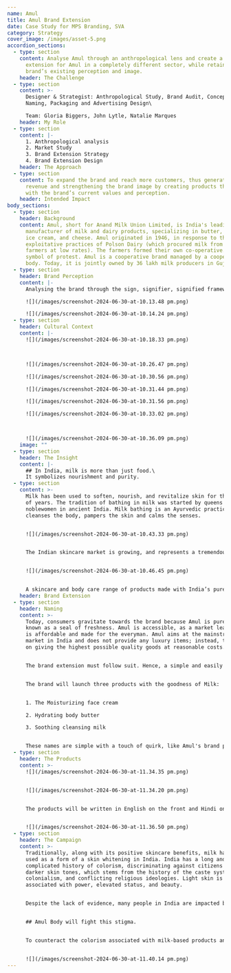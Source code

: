```yaml
---
name: Amul
title: Amul Brand Extension
date: Case Study for MPS Branding, SVA
category: Strategy
cover_image: /images/asset-5.png
accordion_sections:
  - type: section
    content: Analyse Amul through an anthropological lens and create a brand
      extension for Amul in a completely different sector, while retaining the
      brand’s existing perception and image.
    header: The Challenge
  - type: section
    content: >-
      Designer & Strategist: Anthropological Study, Brand Audit, Concept,
      Naming, Packaging and Advertising Design\

      Team: Gloria Biggers, John Lytle, Natalie Marques
    header: My Role
  - type: section
    content: |-
      1. Anthropological analysis
      2. Market Study
      3. Brand Extension Strategy
      4. Brand Extension Design
    header: The Approach
  - type: section
    content: To expand the brand and reach more customers, thus generating more
      revenue and strengthening the brand image by creating products that align
      with the brand’s current values and perception.
    header: Intended Impact
body_sections:
  - type: section
    header: Background
    content: Amul, short for Anand Milk Union Limited, is India's leading
      manufacturer of milk and dairy products, specializing in butter, yogurt,
      ice cream, and cheese. Amul originated in 1946, in response to the
      exploitative practices of Polson Dairy (which procured milk from local
      farmers at low rates). The farmers formed their own co-operative. It was a
      symbol of protest. Amul is a cooperative brand managed by a cooperative
      body. Today, it is jointly owned by 36 lakh milk producers in Gujarat.
  - type: section
    header: Brand Perception
    content: |-
      Analysing the brand through the sign, signifier, signified framework.

      ![](/images/screenshot-2024-06-30-at-10.13.48 pm.png)

      ![](/images/screenshot-2024-06-30-at-10.14.24 pm.png)
  - type: section
    header: Cultural Context
    content: |-
      ![](/images/screenshot-2024-06-30-at-10.18.33 pm.png)



      ![](/images/screenshot-2024-06-30-at-10.26.47 pm.png)

      ![](/images/screenshot-2024-06-30-at-10.30.56 pm.png)

      ![](/images/screenshot-2024-06-30-at-10.31.44 pm.png)

      ![](/images/screenshot-2024-06-30-at-10.31.56 pm.png)

      ![](/images/screenshot-2024-06-30-at-10.33.02 pm.png)



      ![](/images/screenshot-2024-06-30-at-10.36.09 pm.png)
    image: ""
  - type: section
    header: The Insight
    content: |-
      ## In India, milk is more than just food.\
      It symbolizes nourishment and purity.
  - type: section
    content: >-
      Milk has been used to soften, nourish, and revitalize skin for thousands
      of years. The tradition of bathing in milk was started by queens and
      noblewomen in ancient India. Milk bathing is an Ayurvedic practice that
      cleanses the body, pampers the skin and calms the senses.


      ![](/images/screenshot-2024-06-30-at-10.43.33 pm.png)


      The Indian skincare market is growing, and represents a tremendous opportunity to enter the space. The market is expected to cross 10 billion dollars by the end of the decade. Despite this fast-paced growth, the market lacks an accessible, down-to-earth skin care brand that is for India, by India.


      ![](/images/screenshot-2024-06-30-at-10.46.45 pm.png)


      A skincare and body care range of products made with India’s purest and most trusted milk.
    header: Brand Extension
  - type: section
    header: Naming
    content: >-
      Today, consumers gravitate towards the brand because Amul is pure. It is
      known as a seal of freshness. Amul is accessible, as a market leader that
      is affordable and made for the everyman. Amul aims at the mainstream
      market in India and does not provide any luxury items; instead, they focus
      on giving the highest possible quality goods at reasonable costs.


      The brand extension must follow suit. Hence, a simple and easily accessible name that is for everybody - Amul Body.


      The brand will launch three products with the goodness of Milk:


      1. The Moisturizing face cream

      2. Hydrating body butter

      3. Soothing cleansing milk


      These names are simple with a touch of quirk, like Amul's brand personality. They further establish the goodness of milk and paint a picture of the different textures of milk products that are desirable for the skin.
  - type: section
    header: The Products
    content: >-
      ![](/images/screenshot-2024-06-30-at-11.34.35 pm.png)


      ![](/images/screenshot-2024-06-30-at-11.34.20 pm.png)


      The products will be written in English on the front and Hindi on the back to ensure that the information is accessible to all. (This is borrowing from Amul's current dairy packaging)


      ![](/images/screenshot-2024-06-30-at-11.36.50 pm.png)
  - type: section
    header: The Campaign
    content: >-
      Traditionally, along with its positive skincare benefits, milk has been
      used as a form of a skin whitening in India. India has a long and
      complicated history of colorism, discriminating against citizens with
      darker skin tones, which stems from the history of the caste system,
      colonialism, and conflicting religious ideologies. Light skin is
      associated with power, elevated status, and beauty. 


      Despite the lack of evidence, many people in India are impacted by the dark skin stigma, and seek remedies to change their bodies to conform to these outdated beauty norms.


      ## Amul Body will fight this stigma. 


      To counteract the colorism associated with milk-based products and confront the stigma around dark skin head-on, Amul will emulate the Dove “Real Beauty” campaign for our Amul Body launch to show that all skin tones are beautiful.


      ![](/images/screenshot-2024-06-30-at-11.40.14 pm.png)
---
```

